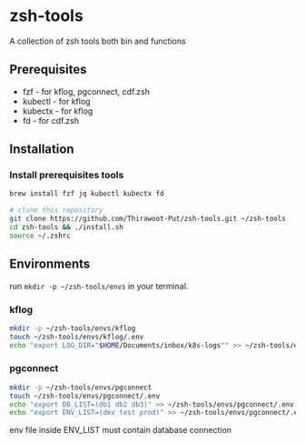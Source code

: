 # zsh-tools
A collection of zsh tools both bin and functions

## Prerequisites
- fzf - for kflog, pgconnect, cdf.zsh
- kubectl - for kflog
- kubectx - for kflog
- fd - for cdf.zsh

## Installation
### Install prerequisites tools
```bash
brew install fzf jq kubectl kubectx fd
```

```bash
# clone this repository
git clone https://github.com/Thirawoot-Put/zsh-tools.git ~/zsh-tools
cd zsh-tools && ./install.sh
source ~/.zshrc
```

## Environments
run `mkdir -p ~/zsh-tools/envs` in your terminal.

### kflog
```bash
mkdir -p ~/zsh-tools/envs/kflog
touch ~/zsh-tools/envs/kflog/.env
echo "export LOG_DIR="$HOME/Documents/inbox/k8s-logs"" >> ~/zsh-tools/envs/kflog/.env
```

### pgconnect
```bash
mkdir -p ~/zsh-tools/envs/pgconnect
touch ~/zsh-tools/envs/pgconnect/.env
echo "export DB_LIST=(db1 db2 db3)" >> ~/zsh-tools/envs/pgconnect/.env
echo "export ENV_LIST=(dev test prod)" >> ~/zsh-tools/envs/pgconnect/.env
```
env file inside ENV_LIST must contain database connection
